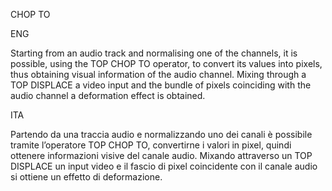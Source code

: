 ﻿CHOP TO



ENG

Starting from an audio track and normalising one of the channels, it is possible, using the TOP CHOP TO operator, to convert its values into pixels, thus obtaining visual information of the audio channel. Mixing through a TOP DISPLACE a video input and the bundle of pixels coinciding with the audio channel a deformation effect is obtained. 

ITA

Partendo da una traccia audio e normalizzando uno dei canali è possibile tramite l’operatore TOP CHOP TO, convertirne i valori in pixel, quindi ottenere informazioni visive del canale audio. Mixando attraverso un TOP DISPLACE un input video e il fascio di pixel coincidente con il canale audio si ottiene un effetto di deformazione. 
